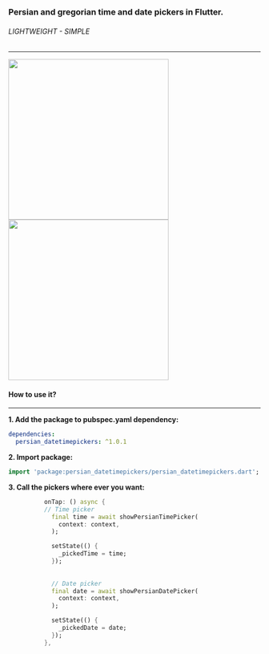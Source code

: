 ### Persian and gregorian time and date pickers in Flutter.
###### LIGHTWEIGHT - SIMPLE

---
<img src="https://github.com/gabrimatic/persian_datetimepickers/raw/master/example/time.png" width="320"/> <img src="https://github.com/gabrimatic/persian_datetimepickers/raw/master/example/date.png" width="320"/>

#### How to use it?

---
**1.  Add the package to pubspec.yaml dependency:**

```yaml
dependencies:
  persian_datetimepickers: ^1.0.1
```

**2. Import package:**

```dart
import 'package:persian_datetimepickers/persian_datetimepickers.dart';
```

**3. Call the pickers where ever you want:**

```dart
          onTap: () async {
		  // Time picker
            final time = await showPersianTimePicker(
              context: context,
            );

            setState(() {
              _pickedTime = time;
            });
			
			
			// Date picker
            final date = await showPersianDatePicker(
              context: context,
            );

            setState(() {
              _pickedDate = date;
            });
          },
		  
```